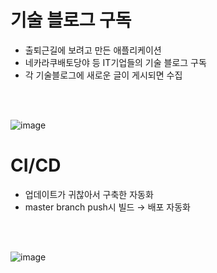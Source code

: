 # 기술 블로그 구독
- 출퇴근길에 보려고 만든 애플리케이션
- 네카라쿠배토당야 등 IT기업들의 기술 블로그 구독 
- 각 기술블로그에 새로운 글이 게시되면 수집

<br />
<br />

![image](https://user-images.githubusercontent.com/71188307/110321314-d8edbf80-8054-11eb-97d8-a764909eb723.png)


# CI/CD
- 업데이트가 귀찮아서 구축한 자동화
- master branch push시 빌드 → 배포 자동화

<br />
<br />

![image](https://user-images.githubusercontent.com/71188307/110320998-70064780-8054-11eb-99ea-46a75f9628e6.png)
